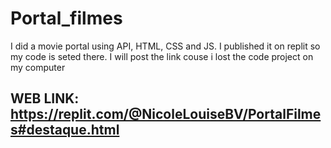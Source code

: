 # Portal_filmes
I did a movie portal using API, HTML, CSS and JS. I published it on replit so my code is seted there. I will post the link couse i lost the code project on my computer

## WEB LINK: https://replit.com/@NicoleLouiseBV/PortalFilmes#destaque.html
